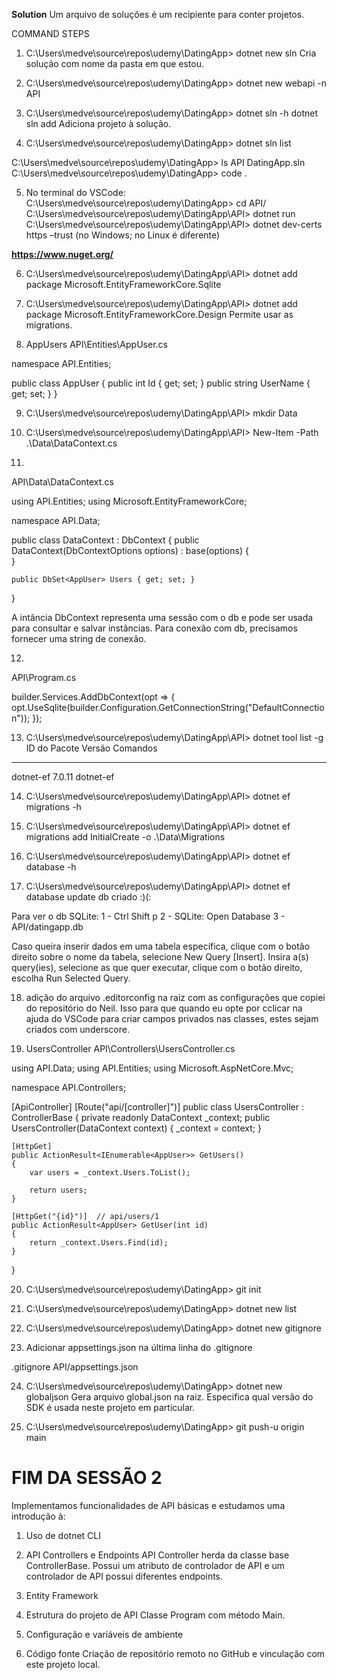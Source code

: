 **Solution**
Um arquivo de soluções é um recipiente para conter projetos.

COMMAND STEPS

1. C:\Users\medve\source\repos\udemy\DatingApp> dotnet new sln
Cria solução com nome da pasta em que estou.

2. C:\Users\medve\source\repos\udemy\DatingApp> dotnet new webapi -n API

3. C:\Users\medve\source\repos\udemy\DatingApp> dotnet sln -h
dotnet sln add <CAMINHO-DO-PROJETO>
Adiciona projeto à solução.

4. C:\Users\medve\source\repos\udemy\DatingApp> dotnet sln list

C:\Users\medve\source\repos\udemy\DatingApp> ls
API DatingApp.sln
C:\Users\medve\source\repos\udemy\DatingApp> code .

5. No terminal do VSCode:
	C:\Users\medve\source\repos\udemy\DatingApp> cd API/
	C:\Users\medve\source\repos\udemy\DatingApp\API> dotnet run
    C:\Users\medve\source\repos\udemy\DatingApp\API> dotnet dev-certs https –trust (no Windows; no Linux é diferente)

**https://www.nuget.org/**

6. C:\Users\medve\source\repos\udemy\DatingApp\API> dotnet add package Microsoft.EntityFrameworkCore.Sqlite

7. C:\Users\medve\source\repos\udemy\DatingApp\API> dotnet add package Microsoft.EntityFrameworkCore.Design
   Permite usar as migrations.

8. AppUsers
API\Entities\AppUser.cs

namespace API.Entities;

public class AppUser
{
    public int Id { get; set; }
    public string UserName { get; set; }
}


9. C:\Users\medve\source\repos\udemy\DatingApp\API> mkdir Data

10. C:\Users\medve\source\repos\udemy\DatingApp\API> New-Item -Path .\Data\DataContext.cs

11. 
API\Data\DataContext.cs

using API.Entities;
using Microsoft.EntityFrameworkCore;

namespace API.Data;

public class DataContext : DbContext
{
    public DataContext(DbContextOptions options) : base(options)
    {        
    }

    public DbSet<AppUser> Users { get; set; }
}

A intância DbContext representa uma sessão com o db e pode ser usada para consultar e salvar instâncias.
Para conexão com db, precisamos fornecer uma string de conexão.

12. 
API\Program.cs

builder.Services.AddDbContext<DataContext>(opt =>
{
    opt.UseSqlite(builder.Configuration.GetConnectionString("DefaultConnection"));
});

13. C:\Users\medve\source\repos\udemy\DatingApp\API> dotnet tool list -g
ID do Pacote      Versão      Comandos 
---------------------------------------
dotnet-ef         7.0.11      dotnet-ef

14. C:\Users\medve\source\repos\udemy\DatingApp\API> dotnet ef migrations -h

15. C:\Users\medve\source\repos\udemy\DatingApp\API> dotnet ef migrations add InitialCreate -o .\Data\Migrations

16. C:\Users\medve\source\repos\udemy\DatingApp\API> dotnet ef database -h

17. C:\Users\medve\source\repos\udemy\DatingApp\API> dotnet ef database update
db criado :)(:

Para ver o db SQLite:
1 - Ctrl Shift p
2 - SQLite: Open Database
3 - API/datingapp.db

Caso queira inserir dados em uma tabela específica, clique com o botão direito sobre o nome da tabela, selecione New Query [Insert].
Insira a(s) query(ies), selecione as que quer executar, clique com o botão direito, escolha Run Selected Query.

18. adição do arquivo .editorconfig na raiz com as configurações que copiei do repositório do Neil. Isso para que quando eu opte por cclicar na ajuda do VSCode para criar campos privados nas classes, estes sejam criados com underscore.

19. UsersController
API\Controllers\UsersController.cs

using API.Data;
using API.Entities;
using Microsoft.AspNetCore.Mvc;

namespace API.Controllers;

[ApiController]
[Route("api/[controller]")]
public class UsersController : ControllerBase
{
    private readonly DataContext _context;
    public UsersController(DataContext context)
    {
        _context = context;
    }

    [HttpGet]
    public ActionResult<IEnumerable<AppUser>> GetUsers()
    {
        var users = _context.Users.ToList();

        return users;
    }

    [HttpGet("{id}")]  // api/users/1
    public ActionResult<AppUser> GetUser(int id)
    {
        return _context.Users.Find(id);
    }
}

20.  C:\Users\medve\source\repos\udemy\DatingApp> git init

21. C:\Users\medve\source\repos\udemy\DatingApp> dotnet new list

22. C:\Users\medve\source\repos\udemy\DatingApp> dotnet new gitignore

23. Adicionar appsettings.json na última linha do .gitignore

.gitignore
API/appsettings.json

24. C:\Users\medve\source\repos\udemy\DatingApp> dotnet new globaljson
Gera arquivo global.json na raiz. Especifica qual versão do SDK é usada neste projeto em particular.

25. C:\Users\medve\source\repos\udemy\DatingApp> git push-u origin main


# FIM DA SESSÃO 2

Implementamos funcionalidades de API básicas e estudamos uma introdução à:

1. Uso de dotnet CLI

2. API Controllers e Endpoints
API Controller herda da classe base ControllerBase.
Possui um atributo de controlador de API e um controlador de API possui diferentes endpoints.

3. Entity Framework

4. Estrutura do projeto de API
Classe Program com método Main.

5. Configuração e variáveis de ambiente

6. Código fonte
Criação de repositório remoto no GitHub e vinculação com este projeto local.
